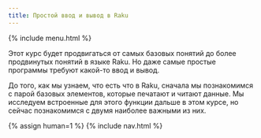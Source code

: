 ```yaml
---
title: Простой ввод и вывод в Raku
---
```


{% include menu.html %}

Этот курс будет продвигаться от самых базовых понятий до более продвинутых
понятий в языке Raku. Но даже самые простые программы требуют какой-то ввод и
вывод.

До того, как мы узнаем, что есть что в Raku, сначала мы познакомимся с парой
базовых элементов, которые печатают и читают данные. Мы исследуем встроенные для
этого функции дальше в этом курсе, но сейчас познакомимся с двумя наиболее
важными из них.

{% assign human=1 %}
{% include nav.html %}
